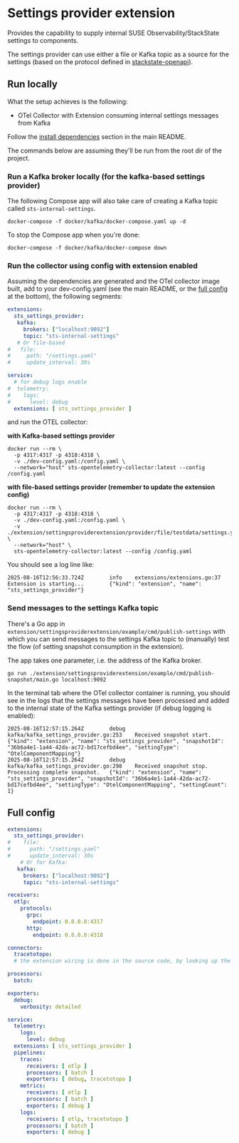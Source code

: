 # Settings provider extension
Provides the capability to supply internal SUSE Observability/StackState settings to components.

The settings provider can use either a file or Kafka topic as a source for the settings (based on the protocol defined in
[stackstate-openapi](https://gitlab.com/stackvista/platform/stackstate-openapi/-/blob/master/spec_settings/openapi.yaml?ref_type=heads)).

## Run locally

What the setup achieves is the following:
- OTel Collector with Extension consuming internal settings messages from Kafka

Follow the [install dependencies](../../../README.md#install-dependencies) section in the main README.

The commands below are assuming they'll be run from the root dir of the project.

### Run a Kafka broker locally (for the kafka-based settings provider)

The following Compose app will also take care of creating a Kafka topic called `sts-internal-settings`.

```shell
docker-compose -f docker/kafka/docker-compose.yaml up -d
```

To stop the Compose app when you're done:
```shell
docker-compose -f docker/kafka/docker-compose down
```

### Run the collector using config with extension enabled

Assuming the dependencies are generated and the OTel collector image built, add to your dev-config.yaml (see the main README, or the [full config](#full-config) at the bottom), the following segments:
```yaml
extensions:
  sts_settings_provider:
   kafka:
     brokers: ["localhost:9092"]
     topic: "sts-internal-settings"
   # Or file-based
#   file:
#     path: "/settings.yaml"
#     update_interval: 30s

service:
  # for debug logs enable
#  telemetry:
#    logs:
#      level: debug
  extensions: [ sts_settings_provider ]
```

and run the OTEL collector:

**with Kafka-based settings provider**
```shell
docker run --rm \
  -p 4317:4317 -p 4318:4318 \
  -v ./dev-config.yaml:/config.yaml \
  --network="host" sts-opentelemetry-collector:latest --config /config.yaml
```

**with file-based settings provider (remember to update the extension config)**
```shell
docker run --rm \
  -p 4317:4317 -p 4318:4318 \
  -v ./dev-config.yaml:/config.yaml \
  -v ./extension/settingsproviderextension/provider/file/testdata/settings.yaml:/settings.yaml \
  --network="host" \
  sts-opentelemetry-collector:latest --config /config.yaml
```

You should see a log line like:

```shell
2025-08-16T12:56:33.724Z        info    extensions/extensions.go:37     Extension is starting...        {"kind": "extension", "name": "sts_settings_provider"}
```

### Send messages to the settings Kafka topic

There's a Go app in `extension/settingsproviderextension/example/cmd/publish-settings` with which you can send messages to the 
settings Kafka topic to (manually) test the flow (of setting snapshot consumption in the extension).

The app takes one parameter, i.e. the address of the Kafka broker. 

```shell
go run ./extension/settingsproviderextension/example/cmd/publish-snapshot/main.go localhost:9092
```

In the terminal tab where the OTel collector container is running, you should see in the logs that the settings messages
have been processed and added to the internal state of the Kafka settings provider (if debug logging is enabled):
```shell
2025-08-16T12:57:15.264Z        debug    kafka/kafka_settings_provider.go:253    Received snapshot start.        {"kind": "extension", "name": "sts_settings_provider", "snapshotId": "36b6a4e1-1a44-42da-ac72-bd17cefbd4ee", "settingType": "OtelComponentMapping"}
2025-08-16T12:57:15.264Z        debug    kafka/kafka_settings_provider.go:298    Received snapshot stop. Processing complete snapshot.   {"kind": "extension", "name": "sts_settings_provider", "snapshotId": "36b6a4e1-1a44-42da-ac72-bd17cefbd4ee", "settingType": "OtelComponentMapping", "settingCount": 1}
```

## Full config

```yaml
extensions:
  sts_settings_provider:
#    file:
#      path: "/settings.yaml"
#      update_interval: 30s
    # Or for Kafka:
   kafka:
     brokers: ["localhost:9092"]
     topic: "sts-internal-settings"

receivers:
  otlp:
    protocols:
      grpc:
        endpoint: 0.0.0.0:4317
      http:
        endpoint: 0.0.0.0:4318

connectors:
  tracetotopo:
  # the extension wiring is done in the source code, by looking up the extension through the component.Host interface

processors:
  batch:

exporters:
  debug:
    verbosity: detailed

service:
  telemetry:
    logs:
      level: debug
  extensions: [ sts_settings_provider ]
  pipelines:
    traces:
      receivers: [ otlp ]
      processors: [ batch ]
      exporters: [ debug, tracetotopo ]
    metrics:
      receivers: [ otlp ]
      processors: [ batch ]
      exporters: [ debug ]
    logs:
      receivers: [ otlp, tracetotopo ]
      processors: [ batch ]
      exporters: [ debug ]
```
